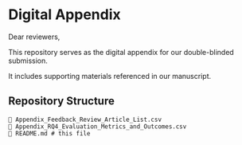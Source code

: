 # Digital Appendix

Dear reviewers,

This repository serves as the digital appendix for our double-blinded submission.

It includes supporting materials referenced in our manuscript.

## Repository Structure

```plaintext
📄 Appendix_Feedback_Review_Article_List.csv
📄 Appendix_RQ4_Evaluation_Metrics_and_Outcomes.csv
📄 README.md # this file
```
